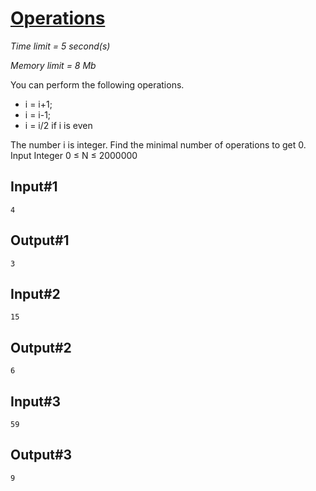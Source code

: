 # [Operations](http://acm.mipt.ru/judge/problems.pl?problem=026&lang=en)

_Time limit = 5 second(s)_

_Memory limit = 8 Mb_

You can perform the following operations.
- i = i+1;
- i = i-1;
- i = i/2 if i is even

The number i is integer. Find the minimal number of operations to get 0.
Input Integer 0 ≤ N ≤ 2000000

## Input#1
```
4
```

## Output#1
```
3
```

## Input#2
```
15
```

## Output#2
```
6
```

## Input#3
```
59
```

## Output#3
```
9
```
